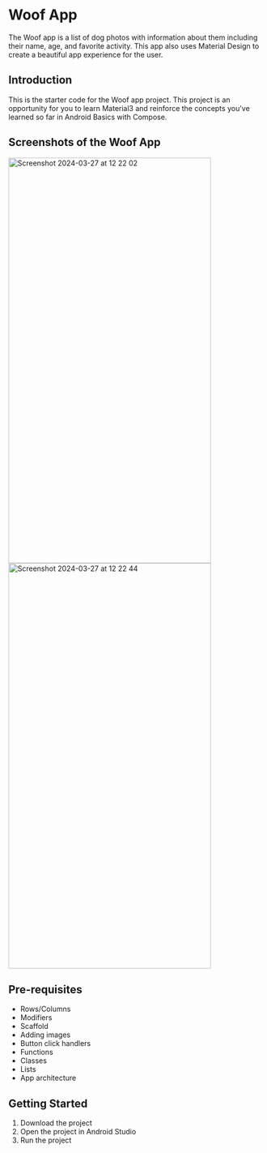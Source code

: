 Woof App
==================================

The Woof app is a list of dog photos with information about them including their name, age, and favorite activity. This app also uses Material Design to create a beautiful app experience for the user.

Introduction
------------

This is the starter code for the Woof app project. This project is an opportunity for you to learn Material3 and reinforce the concepts you've learned so far in Android Basics with Compose.

Screenshots of the Woof App
--------------
<img width="400" height="800" alt="Screenshot 2024-03-27 at 12 22 02" src="https://github.com/Hitendra27/Woof/assets/73651340/463b67f8-d688-44e0-b5f8-a183a9aa82ac">
<img width="400" height="800" alt="Screenshot 2024-03-27 at 12 22 44" src="https://github.com/Hitendra27/Woof/assets/73651340/0a86cb9f-d8be-4602-b8d6-e3681979464e">


Pre-requisites
--------------

- Rows/Columns
- Modifiers
- Scaffold
- Adding images
- Button click handlers
- Functions
- Classes
- Lists
- App architecture

Getting Started
---------------

1. Download the project
2. Open the project in Android Studio
3. Run the project
